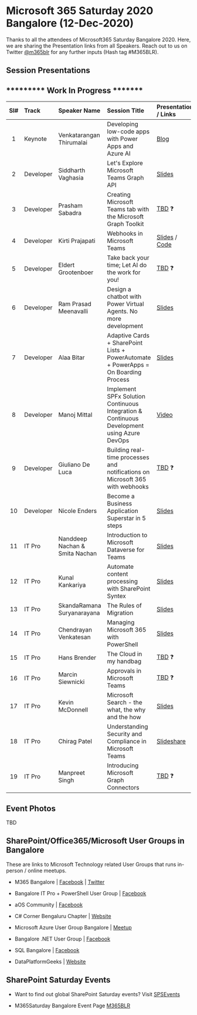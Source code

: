 # Microsoft 365 Saturday 2020 Bangalore (12-Dec-2020)

Thanks to all the attendees of Microsoft365 Saturday Bangalore 2020.  Here, we are sharing the Presentation links from all Speakers. Reach out to us on Twitter [@m365blr](https://twitter.com/m365blr "Microsoft365 Bangalore") for any further inputs (Hash tag #M365BLR).

## Session Presentations

## ********* Work In Progress ******* 

| Sl# | Track | Speaker Name | Session Title | Presentation / Links |
|:---:|:------|:-----------|:---------|:------------|
| 1  | Keynote | Venkatarangan Thirumalai | Developing low-code apps with Power Apps and Azure AI | [Blog](https://venkatarangan.com/blog/2020/12/developing-low-code-apps-with-microsoft-power-apps-and-ai-builder/  "Venkatarangan's Personal Blog")  |
| 2  | Developer | Siddharth Vaghasia | Let's Explore Microsoft Teams Graph API | [Slides](https://github.com/siddharth-vaghasia/public-docs/blob/master/M365BLR-ExploreTeamsAPI-SiddharthVaghasia.pptx?raw=true "Siddharth Vaghasia's Personal GitHub") |
| 3  | Developer | Prasham Sabadra | Creating Microsoft Teams tab with the Microsoft Graph Toolkit | [TBD](https://github.com/mstechcomin "TBD") :question: |
| 4  | Developer | Kirti Prajapati | Webhooks in Microsoft Teams | [Slides](https://github.com/mstechcomin/m365-saturday-2020-blr/blob/master/docs/Webhooks-in-Microsoft-Teams_Kirti-Prajapati_M365BLR2020.pdf?raw=true "Slides") / [Code](https://github.com/mstechcomin/m365-saturday-2020-blr/blob/main/code/OutgoingWHSample.zip?raw=true "Code") |
| 5  | Developer | Eldert Grootenboer | Take back your time; Let AI do the work for you! | [TBD](https://github.com/mstechcomin "TBD") :question: |
| 6  | Developer | Ram Prasad Meenavalli | Design a chatbot with Power Virtual Agents. No more development | [Slides](https://github.com/mstechcomin/m365-saturday-2020-blr/blob/master/docs/Design-a-chatbot-with-Power-Virtual-Agents-No-more-development_Ram-Prasad-Meenavalli_M365BLR2020.pdf?raw=true "Slides") |
| 7  | Developer | Alaa Bitar | Adaptive Cards + SharePoint Lists + PowerAutomate + PowerApps = On Boarding Process | [Slides](https://github.com/mstechcomin/m365-saturday-2020-blr/blob/master/docs/Adaptive-Cards-+-SharePoint-Lists-+-PowerAutomate-+-PowerApps-=-On-Boarding-Process_Alaa-Bitar_M365BLR2020.pdf?raw=true "Slides") |
| 8  | Developer | Manoj Mittal | Implement SPFx Solution Continuous Integration & Continuous Development using Azure DevOps | [Video](https://www.youtube.com/watch?v=ZpE6QbZRPUw "Manoj's YouTube") |
| 9  | Developer | Giuliano De Luca | Building real-time processes and notifications on Microsoft 365 with webhooks | [TBD](https://github.com/mstechcomin "TBD") :question: |
| 10 | Developer | Nicole Enders | Become a Business Application Superstar in 5 steps | [Slides](https://github.com/mstechcomin/m365-saturday-2020-blr/blob/master/docs/Become-a-Business-Application-Superstar-in-5-steps_Nicole-Enders_M365BLR2020.pdf?raw=true "Slides") |
| 11 | IT Pro | Nanddeep Nachan & Smita Nachan | Introduction to Microsoft Dataverse for Teams | [Slides](https://github.com/mstechcomin/m365-saturday-2020-blr/blob/master/docs/Introduction-to-Microsoft-Dataverse-for-Teams_Nanddeep-Nachan-and-Smita-Nachan_M365BLR2020.pdf?raw=true "Slides") |
| 12 | IT Pro | Kunal Kankariya | Automate content processing with SharePoint Syntex | [Slides](https://github.com/mstechcomin/m365-saturday-2020-blr/blob/master/docs/Automate-content-processing-with-SharePoint-Syntex_Kunal-Kankariya_M365BLR2020.pdf?raw=true "Slides") |
| 13 | IT Pro | SkandaRamana Suryanarayana | The Rules of Migration | [Slides](https://www.slideshare.net/ramana16/the-rules-of-migration "Ramana's Personal Slideshare") |
| 14 | IT Pro | Chendrayan Venkatesan | Managing Microsoft 365 with PowerShell | [Slides](https://about-powershell.visualstudio.com/_git/Microsoft-365 "Chen's Personal Blog") |
| 15 | IT Pro | Hans Brender | The Cloud in my handbag | [TBD](https://github.com/mstechcomin "TBD") :question: |
| 16 | IT Pro | Marcin Siewnicki | Approvals in Microsoft Teams | [TBD](https://github.com/mstechcomin "TBD") :question: |
| 17 | IT Pro | Kevin McDonnell | Microsoft Search - the what, the why and the how | [Slides](https://github.com/mstechcomin/m365-saturday-2020-blr/blob/master/docs/Microsoft-Search-the-what-the-why-and-the-how_Kevin-McDonnell_M365BLR2020.pdf?raw=true "Slides") |
| 18 | IT Pro | Chirag Patel | Understanding Security and Compliance in Microsoft Teams | [Slideshare](https://www.slideshare.net/techChirag/understanding-security-and-compliance-in-microsoft-teams-m365-saturday-bangalore-2020 "Chirag's Personal Slideshare ") |
| 19 | IT Pro | Manpreet Singh | Introducing Microsoft Graph Connectors | [TBD](https://github.com/mstechcomin "TBD") :question: |


## Event Photos
TBD 

## SharePoint/Office365/Microsoft User Groups in Bangalore
These are links to Microsoft Technology related User Groups that runs in-person / online meetups.
* M365 Bangalore | [Facebook](https://www.facebook.com/groups/m365blr/ "Facebook") | [Twitter](https://twitter.com/m365blr "Twitter")

* Bangalore IT Pro + PowerShell User Group | [Facebook](https://www.facebook.com/groups/psbug/ "Facebook")

* aOS Community | [Facebook](https://www.facebook.com/aosComm/ "Facebook")

* C# Corner Bengaluru Chapter | [Website](https://www.c-sharpcorner.com/chapters/bengaluru-chapter "C# Corner Bengaluru Chapter")

* Microsoft Azure User Group Bangalore | [Meetup](https://www.meetup.com/Microsoft-Azure-Bangalore/  "Meetup")

* Bangalore .NET User Group | [Facebook](https://www.facebook.com/groups/BDotNet/  "Facebook")

* SQL Bangalore | [Facebook](https://www.facebook.com/groups/SQLBangalore/   "Facebook")

* DataPlatformGeeks | [Website](http://www.dataplatformgeeks.com/ "Website")

## SharePoint Saturday Events

* Want to find out global SharePoint Saturday events? Visit [SPSEvents](http://www.spsevents.org/ "SharePoint Saturdays Home Page")

* M365Saturday Bangalore Event Page [M365BLR](https://www.spsevents.org/event/bangaloresps2020/ "M365BLR 12-Dec-2020")
